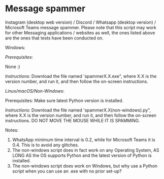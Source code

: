# Message spammer
Instagram (desktop web version) / Discord / Whatsapp (desktop version) / Microsoft Teams message spammer.
Please note that this script may work for other Messaging applications / websites as well, the ones listed above are the ones that tests have been conducted on.

Windows:

*Prerequisites*:

None :)


*Instructions*:
Download the file named 'spammerX.X.exe", where X.X is the version number, and run it, and then follow the on-screen instructions.

*Linux/macOS/Non-Windows*:

Prerequisites:
Make sure latest Python version is installed.


*Instructions*:
Download the file named 'spammerX.X(non-windows).py", where X.X is the version number, and run it, and then follow the on-screen instructions.
DO NOT MOVE THE MOUSE WHILE IT IS SPAMMING.

Notes: 
1. WhatsApp minimum time interval is 0.2, while for Microsoft Teams it is 0.4. This is to avoid any glitches.
2. The non-windows script does in fact work on any Operating System, AS LONG AS the OS supports Python and the latest version of Python is installed.
3. The non-windows script does work on Windows, but why use a Python script when you can use an .exe with no prior set-up?
